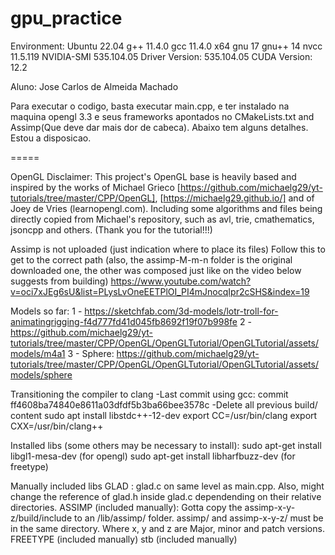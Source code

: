 # gpu_practice

Environment:
Ubuntu 22.04
g++ 11.4.0
gcc 11.4.0 x64
gnu 17
gnu++ 14
nvcc 11.5.119
NVIDIA-SMI 535.104.05             Driver Version: 535.104.05   CUDA Version: 12.2

Aluno: Jose Carlos de Almeida Machado


Para executar o codigo, basta executar main.cpp, e ter instalado na maquina opengl 3.3 e seus frameworks apontados no CMakeLists.txt and Assimp(Que deve dar mais dor de cabeca).
Abaixo tem alguns detalhes. Estou a disposicao.




===== 

OpenGL
Disclaimer:
This project's OpenGL base is heavily based and inspired by the works of Michael Grieco [https://github.com/michaelg29/yt-tutorials/tree/master/CPP/OpenGL], [https://michaelg29.github.io/] and of Joey de Vries (learnopengl.com).
Including some algorithms and files being directly copied from Michael's repository, such as avl, trie, cmathematics, jsoncpp and others. (Thank you for the tutorial!!!)

Assimp is not uploaded (just indication where to place its files)
Follow this to get to the correct path (also, the assimp-M-m-n folder is the original downloaded one, the other was composed just like on the video below suggests from building) 
https://www.youtube.com/watch?v=oci7xJEg6sU&list=PLysLvOneEETPlOI_PI4mJnocqIpr2cSHS&index=19

Models so far:
1 - https://sketchfab.com/3d-models/lotr-troll-for-animatingrigging-f4d777fd41d045fb8692f19f07b998fe
2 - https://github.com/michaelg29/yt-tutorials/tree/master/CPP/OpenGL/OpenGLTutorial/OpenGLTutorial/assets/models/m4a1
3 - Sphere: https://github.com/michaelg29/yt-tutorials/tree/master/CPP/OpenGL/OpenGLTutorial/OpenGLTutorial/assets/models/sphere


Transitioning the compiler to clang 
-Last commit using gcc: commit ff4608ba74840e8611a03dfdf5b3ba66bee3578c
-Delete all previous build/ content
sudo apt install libstdc++-12-dev
export CC=/usr/bin/clang
export CXX=/usr/bin/clang++

Installed libs (some others may be necessary to install):
sudo apt-get install libgl1-mesa-dev (for opengl)
sudo apt-get install libharfbuzz-dev (for freetype)

Manually included libs
GLAD : glad.c on same level as main.cpp. Also, might change the reference of glad.h inside glad.c dependending on their relative directories.
ASSIMP (included manually): Gotta copy the assimp-x-y-z/build/include to an /lib/assimp/ folder. assimp/ and assimp-x-y-z/ must be in the same directory.
    Where x, y and z are Major, minor and patch versions.
FREETYPE (included manually)
stb (included manually)


